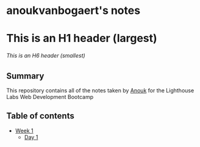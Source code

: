# anoukvanbogaert's notes
# This is an H1 header (largest)
###### This is an H6 header (smallest)

## Summary
This repository contains all of the notes taken by [Anouk](https://github.com/anoukvanbogaert) for the Lighthouse Labs Web Development Bootcamp

## Table of contents
* [Week 1](/Week_1)
  * [Day 1](/Week_1/Day_1)
